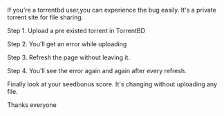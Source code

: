 If you're a torrentbd user,you can experience the bug easily. It's a private torrent site for file sharing.

Step 1. Upload a pre existed torrent in TorrentBD

Step 2. You'll get an error while uploading

Step 3. Refresh the page without leaving it.

Step 4. You'll see the error again and again after every refresh.

Finally look at your seedbonus score. It's changing without uploading any file.


Thanks everyone
